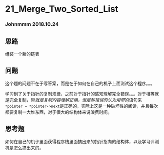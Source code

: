 # 21_Merge_Two_Sorted_List

### Johnmmm 2018.10.24

## 思路

组装一个新的链表

## 问题

这个题的问题不在于写答案，而是在于如何在自己的机子上面测试这个程序。。。

学习到了关于指针的复制规律，之前对于指针的感知理解完全错误。。。对于相等就是完全复制，带*就是复制内容理解正确，但是却错误的认为用带*的语句来`*pointer = *pointer->next`是正确的，实际上这是一种破坏性的阅读，并且每次都要复制一大堆东西，对于很大的结构体来说浪费时间。

## 思考题

如何在自己的机子里面获得程序栈里面搞出来的指针指向的结构体，以及学习评测机是怎么搞出来的。
